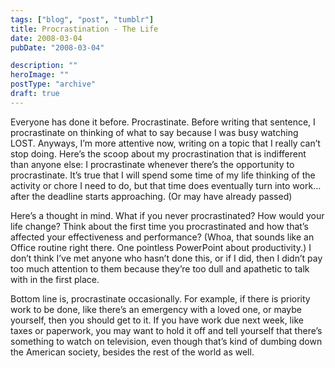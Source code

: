 ```yaml
---
tags: ["blog", "post", "tumblr"]
title: Procrastination - The Life
date: 2008-03-04
pubDate: "2008-03-04"

description: ""
heroImage: ""
postType: "archive"
draft: true
---
```




Everyone has done it before. Procrastinate. Before writing that sentence, I procrastinate on thinking of what to say because I was busy watching LOST. Anyways, I’m more attentive now, writing on a topic that I really can’t stop doing. Here’s the scoop about my procrastination that is indifferent than anyone else: I procrastinate whenever there’s the opportunity to procrastinate. It’s true that I will spend some time of my life thinking of the activity or chore I need to do, but that time does eventually turn into work… after the deadline starts approaching. (Or may have already passed)

Here’s a thought in mind. What if you never procrastinated? How would your life change? Think about the first time you procrastinated and how that’s affected your effectiveness and performance? (Whoa, that sounds like an Office routine right there. One pointless PowerPoint about productivity.) I don’t think I’ve met anyone who hasn’t done this, or if I did, then I didn’t pay too much attention to them because they’re too dull and apathetic to talk with in the first place.

Bottom line is, procrastinate occasionally. For example, if there is priority work to be done, like there’s an emergency with a loved one, or maybe yourself, then you should get to it. If you have work due next week, like taxes or paperwork, you may want to hold it off and tell yourself that there’s something to watch on television, even though that’s kind of dumbing down the American society, besides the rest of the world as well.  
